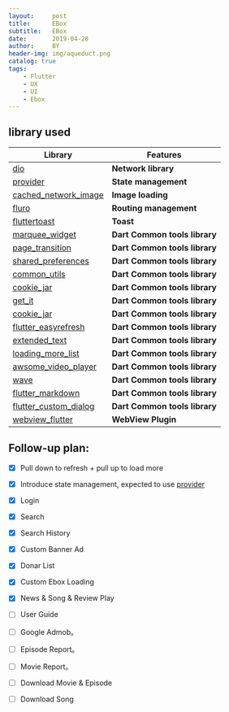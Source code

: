 ```yaml
---
layout:     post
title:      EBox
subtitle:   EBox 
date:       2019-04-28
author:     BY
header-img: img/aqueduct.png
catalog: true
tags:
    - Flutter
    - UX
    - UI
    - Ebox
---
```

## library used

| Library                         | Features             |
| -------------------------- | --------------- |
| [dio](https://github.com/flutterchina/dio)                            | **Network library**       |
| [provider](https://github.com/rrousselGit/provider)                   | **State management**     |
| [cached_network_image](https://github.com/renefloor/flutter_cached_network_image)       | **Image loading**       |
| [fluro](https://github.com/theyakka/fluro)                            | **Routing management**     |
| [fluttertoast](https://github.com/OpenFlutter/flutter_oktoast)     | **Toast**        |
| [marquee_widget](https://github.com/Sky24n/common_utils)                | **Dart Common tools library**     |
| [page_transition](https://github.com/Sky24n/common_utils)                | **Dart Common tools library**     |
| [shared_preferences](https://github.com/Sky24n/common_utils)                | **Dart Common tools library**     |
| [common_utils](https://github.com/Sky24n/common_utils)                | **Dart Common tools library**     |
| [cookie_jar](https://github.com/Sky24n/common_utils)                | **Dart Common tools library**     |
| [get_it](https://github.com/Sky24n/common_utils)                | **Dart Common tools library**     |
| [cookie_jar](https://github.com/Sky24n/common_utils)                | **Dart Common tools library**     |
| [flutter_easyrefresh](https://github.com/Sky24n/common_utils)                | **Dart Common tools library**     |
| [extended_text](https://github.com/Sky24n/common_utils)                | **Dart Common tools library**     |
| [loading_more_list](https://github.com/Sky24n/common_utils)                | **Dart Common tools library**     |
| [awsome_video_player](https://github.com/Sky24n/common_utils)                | **Dart Common tools library**     |
| [wave](https://github.com/Sky24n/common_utils)                | **Dart Common tools library**     |
| [flutter_markdown](https://github.com/Sky24n/common_utils)                | **Dart Common tools library**     |
| [flutter_custom_dialog](https://github.com/Sky24n/common_utils)                | **Dart Common tools library**     |
| [webview_flutter](https://github.com/flutter/plugins/tree/master/packages/webview_flutter)    | **WebView Plugin**       |

## Follow-up plan:

* [x] Pull down to refresh + pull up to load more

* [x] Introduce state management, expected to use [provider](https://github.com/rrousselGit/provider)

* [x] Login

* [x] Search

* [x] Search History

* [x] Custom Banner Ad

* [x] Donar List

* [x] Custom Ebox Loading

* [x] News & Song & Review Play

* [ ] User Guide

* [ ] Google Admob。

* [ ] Episode Report。

* [ ] Movie Report。

* [ ] Download Movie & Episode

* [ ] Download Song